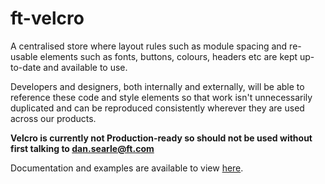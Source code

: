 ft-velcro
=========

A centralised store where layout rules such as module spacing and re-usable elements such as fonts, buttons, colours, headers etc are kept up-to-date and available to use.

Developers and designers, both internally and externally, will be able to reference these code and style elements so that work isn't unnecessarily duplicated and can be reproduced consistently wherever they are used across our products.

**Velcro is currently not Production-ready so should not be used without first talking to dan.searle@ft.com**

Documentation and examples are available to view [here](http://financial-times.github.io/ft-velcro/).
